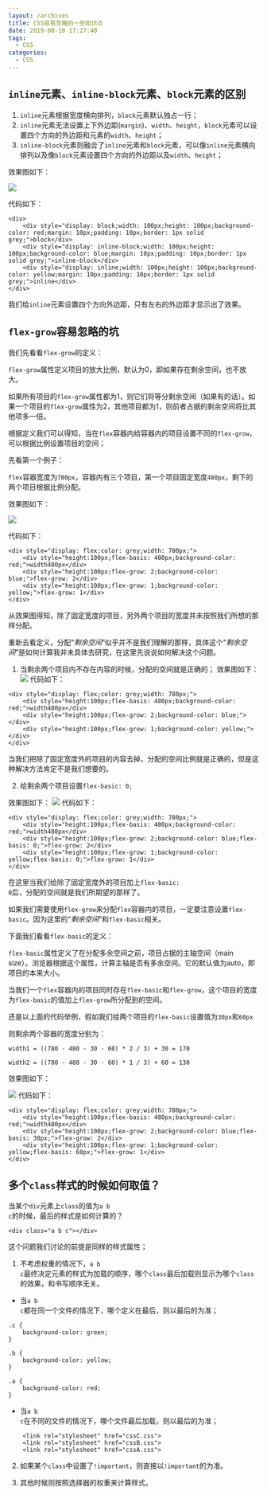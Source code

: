 ```yaml
---
layout: /archives
title: CSS容易忽略的一些知识点
date: 2019-08-10 17:27:40
tags: 
  - CSS
categories:
  - CSS
---
```

## <code>inline</code>元素、<code>inline-block</code>元素、<code>block</code>元素的区别

1. <code>inline</code>元素根据宽度横向排列，<code>block</code>元素默认独占一行；
2. <code>inline</code>元素无法设置上下外边距(<code>margin</code>)、<code>width</code>、<code>height</code>，<code>block</code>元素可以设置四个方向的外边距和元素的<code>width</code>、<code>height</code>；
3. <code>inline-block</code>元素则融合了<code>inline</code>元素和<code>block</code>元素，可以像<code>inline</code>元素横向排列以及像<code>block</code>元素设置四个方向的外边距以及<code>width</code>、<code>height</code>；

效果图如下：

![](https://user-gold-cdn.xitu.io/2019/8/10/16c7a14e82ef9a8e?w=740&h=758&f=png&s=57903)

代码如下：

```
<div>
    <div style="display: block;width: 100px;height: 100px;background-color: red;margin: 10px;padding: 10px;border: 1px solid grey;">block</div>
    <div style="display: inline-block;width: 100px;height: 100px;background-color: blue;margin: 10px;padding: 10px;border: 1px solid grey;">inline-block</div>
    <div style="display: inline;width: 100px;height: 100px;background-color: yellow;margin: 10px;padding: 10px;border: 1px solid grey;">inline</div>
</div>
```

我们给<code>inline</code>元素设置四个方向外边距，只有左右的外边距才显示出了效果。

## <code>flex-grow</code>容易忽略的坑

我们先看看<code>flex-grow</code>的定义：

<code>flex-grow</code>属性定义项目的放大比例，默认为0，即如果存在剩余空间，也不放大。

如果所有项目的<code>flex-grow</code>属性都为1，则它们将等分剩余空间（如果有的话）。如果一个项目的<code>flex-grow</code>属性为2，其他项目都为1，则前者占据的剩余空间将比其他项多一倍。

根据定义我们可以得知，当在<code>flex</code>容器内给容器内的项目设置不同的<code>flex-grow</code>，可以根据比例设置项目的空间；

先看第一个例子：

<code>flex</code>容器宽度为<code>780px</code>，容器内有三个项目，第一个项目固定宽度<code>480px</code>，剩下的两个项目根据比例分配。

效果图如下：

![](https://user-gold-cdn.xitu.io/2019/8/10/16c7a23650a45341?w=1570&h=522&f=jpeg&s=48236)

代码如下：

```
<div style="display: flex;color: grey;width: 780px;">
    <div style="height:100px;flex-basis: 480px;background-color: red;">width480px</div>
    <div style="height:100px;flex-grow: 2;background-color: blue;">flex-grow: 2</div>
    <div style="height:100px;flex-grow: 1;background-color: yellow;">flex-grow: 1</div>
</div>
```

从效果图得知，除了固定宽度的项目，另外两个项目的宽度并未按照我们所想的那样分配。

重新去看定义，分配“_剩余空间_”似乎并不是我们理解的那样，具体这个“_剩余空间_”是如何计算我并未具体去研究，在这里先说说如何解决这个问题。

1. 当剩余两个项目内不存在内容的时候，分配的空间就是正确的；
   效果图如下：
   ![](https://user-gold-cdn.xitu.io/2019/8/10/16c7a2b825c7ad9b?w=1602&h=422&f=jpeg&s=30203)
   代码如下：

```
<div style="display: flex;color: grey;width: 780px;">
    <div style="height:100px;flex-basis: 480px;background-color: red;">width480px</div>
    <div style="height:100px;flex-grow: 2;background-color: blue;"></div>
    <div style="height:100px;flex-grow: 1;background-color: yellow;"></div>
</div>
```

当我们把除了固定宽度外的项目的内容去掉，分配的空间比例就是正确的，但是这种解决方法肯定不是我们想要的。

2. 给剩余两个项目设置<code>flex-basic: 0;</code>

效果图如下：
![](https://user-gold-cdn.xitu.io/2019/8/10/16c7a2e66c7eb215?w=1604&h=566&f=jpeg&s=51175)
代码如下：

```
<div style="display: flex;color: grey;width: 780px;">
    <div style="height:100px;flex-basis: 480px;background-color: red;">width480px</div>
    <div style="height:100px;flex-grow: 2;background-color: blue;flex-basis: 0;">flex-grow: 2</div>
    <div style="height:100px;flex-grow: 1;background-color: yellow;flex-basis: 0;">flex-grow: 1</div>
</div>
```

在这里当我们给除了固定宽度外的项目加上<code>flex-basic: 0</code>后，分配的空间就是我们所期望的那样了。

如果我们需要使用<code>flex-grow</code>来分配<code>flex</code>容器内的项目，一定要注意设置<code>flex-basic</code>。因为这里的“_剩余空间_”和<code>flex-basic</code>相关。

下面我们看看<code>flex-basic</code>的定义：

<code>flex-basic</code>属性定义了在分配多余空间之前，项目占据的主轴空间（main size）。浏览器根据这个属性，计算主轴是否有多余空间。它的默认值为auto，即项目的本来大小。

当我们一个<code>flex</code>容器内的项目同时存在<code>flex-basic</code>和<code>flex-grow</code>，这个项目的宽度为<code>flex-basic</code>的值加上<code>flex-grow</code>所分配到的空间。

还是以上面的代码举例，假如我们给两个项目的<code>flex-basic</code>设置值为<code>30px</code>和<code>60px</code>

则剩余两个容器的宽度分别为：

<code>width1 = ((780 - 480 - 30 - 60) * 2 / 3) + 30 = 170</code>

<code>width2 = ((780 - 480 - 30 - 60) * 1 / 3) + 60 = 130</code>

效果图如下：

![](https://user-gold-cdn.xitu.io/2019/8/10/16c7a5a01b1f48fe?w=1610&h=494&f=jpeg&s=54951)
代码如下：

```
<div style="display: flex;color: grey;width: 780px;">
    <div style="height:100px;flex-basis: 480px;background-color: red;">width480px</div>
    <div style="height:100px;flex-grow: 2;background-color: blue;flex-basis: 30px;">flex-grow: 2</div>
    <div style="height:100px;flex-grow: 1;background-color: yellow;flex-basis: 60px;">flex-grow: 1</div>
</div>
```

## 多个<code>class</code>样式的时候如何取值？

当某个<code>div</code>元素上<code>class</code>的值为<code>a b c</code>的时候，最后的样式是如何计算的？

```
<div class="a b c"></div>
```

这个问题我们讨论的前提是同样的样式属性；

1. 不考虑权重的情况下，<code>a b c</code>最终决定元素的样式为加载的顺序，哪个<code>class</code>最后加载则显示为哪个<code>class</code>的效果，和书写顺序无关。

* 当<code>a b c</code>都在同一个文件的情况下，哪个定义在最后，则以最后的为准；

```
.c {
    background-color: green;
}

.b {
    background-color: yellow;
}

.a {
    background-color: red;
}
```

* 当<code>a b c</code>在不同的文件的情况下，哪个文件最后加载，则以最后的为准；

```
    <link rel="stylesheet" href="cssC.css">
    <link rel="stylesheet" href="cssB.css">
    <link rel="stylesheet" href="cssA.css">
```

2. 如果某个<code>class</code>中设置了<code>!important</code>，则直接以<code>!important</code>的为准。

3. 其他时候则按照选择器的权重来计算样式。
